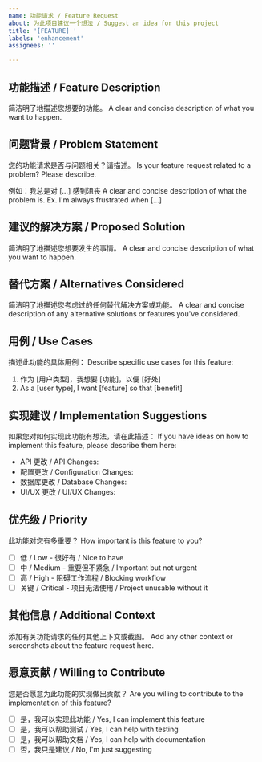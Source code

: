 ```yaml
---
name: 功能请求 / Feature Request
about: 为此项目建议一个想法 / Suggest an idea for this project
title: '[FEATURE] '
labels: 'enhancement'
assignees: ''

---
```


## 功能描述 / Feature Description

简洁明了地描述您想要的功能。
A clear and concise description of what you want to happen.

## 问题背景 / Problem Statement

您的功能请求是否与问题相关？请描述。
Is your feature request related to a problem? Please describe.

例如：我总是对 [...] 感到沮丧
A clear and concise description of what the problem is. Ex. I'm always frustrated when [...]

## 建议的解决方案 / Proposed Solution

简洁明了地描述您想要发生的事情。
A clear and concise description of what you want to happen.

## 替代方案 / Alternatives Considered

简洁明了地描述您考虑过的任何替代解决方案或功能。
A clear and concise description of any alternative solutions or features you've considered.

## 用例 / Use Cases

描述此功能的具体用例：
Describe specific use cases for this feature:

1. 作为 [用户类型]，我想要 [功能]，以便 [好处]
2. As a [user type], I want [feature] so that [benefit]

## 实现建议 / Implementation Suggestions

如果您对如何实现此功能有想法，请在此描述：
If you have ideas on how to implement this feature, please describe them here:

- API 更改 / API Changes:
- 配置更改 / Configuration Changes:
- 数据库更改 / Database Changes:
- UI/UX 更改 / UI/UX Changes:

## 优先级 / Priority

此功能对您有多重要？
How important is this feature to you?

- [ ] 低 / Low - 很好有 / Nice to have
- [ ] 中 / Medium - 重要但不紧急 / Important but not urgent
- [ ] 高 / High - 阻碍工作流程 / Blocking workflow
- [ ] 关键 / Critical - 项目无法使用 / Project unusable without it

## 其他信息 / Additional Context

添加有关功能请求的任何其他上下文或截图。
Add any other context or screenshots about the feature request here.

## 愿意贡献 / Willing to Contribute

您是否愿意为此功能的实现做出贡献？
Are you willing to contribute to the implementation of this feature?

- [ ] 是，我可以实现此功能 / Yes, I can implement this feature
- [ ] 是，我可以帮助测试 / Yes, I can help with testing
- [ ] 是，我可以帮助文档 / Yes, I can help with documentation
- [ ] 否，我只是建议 / No, I'm just suggesting 